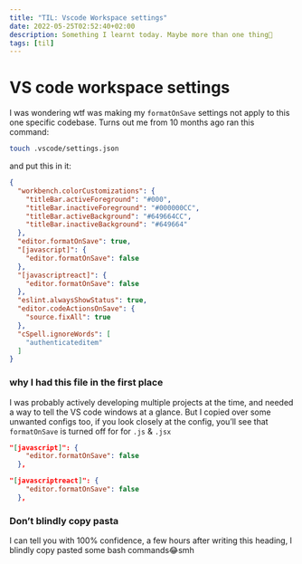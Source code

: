 ```yaml
---
title: "TIL: Vscode Workspace settings"
date: 2022-05-25T02:52:40+02:00
description: Something I learnt today. Maybe more than one thing👾
tags: [til]
---
```


# VS code workspace settings

I was wondering wtf was making my `formatOnSave` settings not apply to this one specific codebase. 
Turns out me from 10 months ago ran this command:

```bash
touch .vscode/settings.json
```

and put this in it: 

```json
{
  "workbench.colorCustomizations": {
    "titleBar.activeForeground": "#000",
    "titleBar.inactiveForeground": "#000000CC",
    "titleBar.activeBackground": "#649664CC",
    "titleBar.inactiveBackground": "#649664"
  },
  "editor.formatOnSave": true,
  "[javascript]": {
    "editor.formatOnSave": false
  },
  "[javascriptreact]": {
    "editor.formatOnSave": false
  },
  "eslint.alwaysShowStatus": true,
  "editor.codeActionsOnSave": {
    "source.fixAll": true
  },
  "cSpell.ignoreWords": [
    "authenticateditem"
  ]
}
```

### why I had this file in the first place

I was probably actively developing multiple projects at the time, and needed a way to tell the VS code windows at a glance. But I copied over some unwanted configs too, if you look closely at the config, you’ll see that `formatOnSave` is turned off for for `.js` & `.jsx`

```json
"[javascript]": {
    "editor.formatOnSave": false
  },

"[javascriptreact]": {
    "editor.formatOnSave": false
  },
```

### Don’t blindly copy pasta

I can tell you with 100% confidence, a few hours after writing this heading, I blindly copy pasted some bash commands😂smh